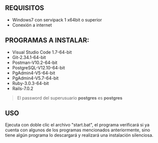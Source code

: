 ## REQUISITOS

- Windows7 con servipack 1 x64bit o superior
- Conexión a internet

## PROGRAMAS A INSTALAR:

- Visual Studio Code 1.7-64-bit
- Git-2.34.1-64-bit
- Postman-V10.2-64-bit
- PostgreSQL-V12.10-64-bit
- PgAdmin4-V5-64-bit
- PgAdmin4-V5.7-64-bit
- Ruby-3.0.3-64-bit
- Rails-7.0.2

> El password del superusuario **postgres** es **postgres**


## USO

Ejecuta con doble clic el archivo "start.bat", el programa verificará si ya cuenta con algunos de los programas
mencionados anteriormente, sino tiene algún programa lo descargará y realizará una instalación silenciosa.

